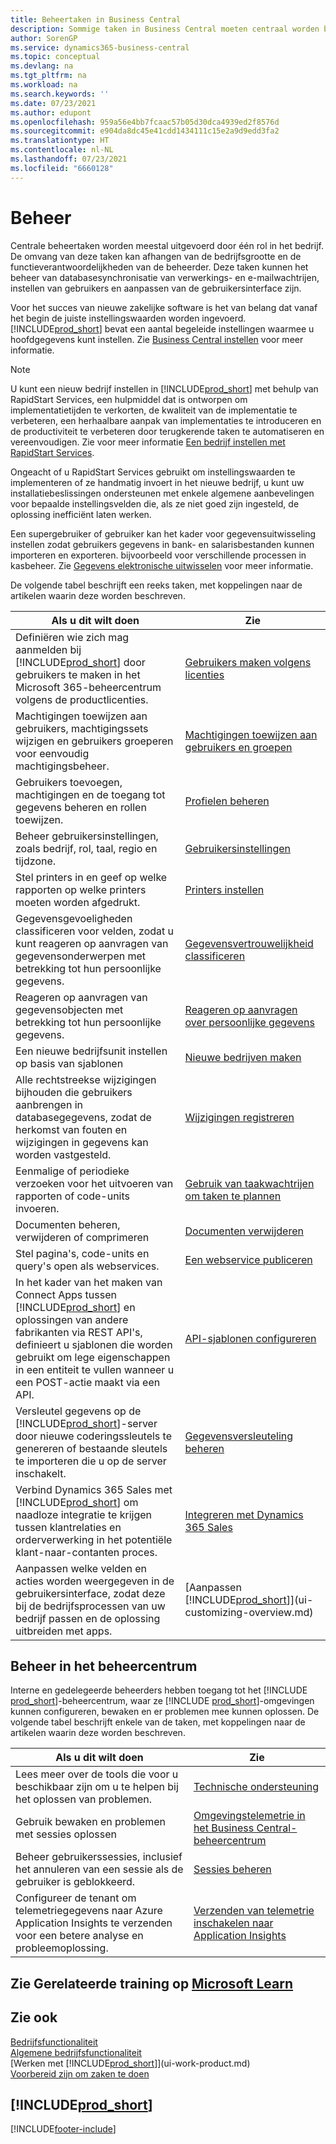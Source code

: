 ```yaml
---
title: Beheertaken in Business Central
description: Sommige taken in Business Central moeten centraal worden beheerd en ingesteld. Zie om welke taken het gaat en wat u hiermee doet.
author: SorenGP
ms.service: dynamics365-business-central
ms.topic: conceptual
ms.devlang: na
ms.tgt_pltfrm: na
ms.workload: na
ms.search.keywords: ''
ms.date: 07/23/2021
ms.author: edupont
ms.openlocfilehash: 959a56e4bb7fcaac57b05d30dca4939ed2f8576d
ms.sourcegitcommit: e904da8dc45e41cdd1434111c15e2a9d9edd3fa2
ms.translationtype: HT
ms.contentlocale: nl-NL
ms.lasthandoff: 07/23/2021
ms.locfileid: "6660128"
---
```

# <a name="administration"></a>Beheer

Centrale beheertaken worden meestal uitgevoerd door één rol in het bedrijf. De omvang van deze taken kan afhangen van de bedrijfsgrootte en de functieverantwoordelijkheden van de beheerder. Deze taken kunnen het beheer van databasesynchronisatie van verwerkings- en e-mailwachtrijen, instellen van gebruikers en aanpassen van de gebruikersinterface zijn.  

Voor het succes van nieuwe zakelijke software is het van belang dat vanaf het begin de juiste instellingswaarden worden ingevoerd. [!INCLUDE[prod_short](includes/prod_short.md)] bevat een aantal begeleide instellingen waarmee u hoofdgegevens kunt instellen. Zie [Business Central instellen](setup.md) voor meer informatie.

> [!NOTE]
> U kunt een nieuw bedrijf instellen in [!INCLUDE[prod_short](includes/prod_short.md)] met behulp van RapidStart Services, een hulpmiddel dat is ontworpen om implementatietijden te verkorten, de kwaliteit van de implementatie te verbeteren, een herhaalbare aanpak van implementaties te introduceren en de productiviteit te verbeteren door terugkerende taken te automatiseren en vereenvoudigen. Zie voor meer informatie [Een bedrijf instellen met RapidStart Services](admin-set-up-a-company-with-rapidstart.md).

Ongeacht of u RapidStart Services gebruikt om instellingswaarden te implementeren of ze handmatig invoert in het nieuwe bedrijf, u kunt uw installatiebeslissingen ondersteunen met enkele algemene aanbevelingen voor bepaalde instellingsvelden die, als ze niet goed zijn ingesteld, de oplossing inefficiënt laten werken.  

Een supergebruiker of gebruiker kan het kader voor gegevensuitwisseling instellen zodat gebruikers gegevens in bank- en salarisbestanden kunnen importeren en exporteren. bijvoorbeeld voor verschillende processen in kasbeheer. Zie [Gegevens elektronische uitwisselen](across-data-exchange.md) voor meer informatie.

De volgende tabel beschrijft een reeks taken, met koppelingen naar de artikelen waarin deze worden beschreven.  

|**Als u dit wilt doen**|**Zie**|  
|------------|-------------|
|Definiëren wie zich mag aanmelden bij [!INCLUDE[prod_short](includes/prod_short.md)] door gebruikers te maken in het Microsoft 365-beheercentrum volgens de productlicenties.|[Gebruikers maken volgens licenties](ui-how-users-permissions.md)|
|Machtigingen toewijzen aan gebruikers, machtigingssets wijzigen en gebruikers groeperen voor eenvoudig machtigingsbeheer.|[Machtigingen toewijzen aan gebruikers en groepen](ui-how-users-permissions.md)|
|Gebruikers toevoegen, machtigingen en de toegang tot gegevens beheren en rollen toewijzen.|[Profielen beheren](admin-users-profiles-roles.md)|
|Beheer gebruikersinstellingen, zoals bedrijf, rol, taal, regio en tijdzone.|[Gebruikersinstellingen](admin-manage-user-settings-preferences.md)|
|Stel printers in en geef op welke rapporten op welke printers moeten worden afgedrukt.|[Printers instellen](ui-specify-printer-selection-reports.md)|
|Gegevensgevoeligheden classificeren voor velden, zodat u kunt reageren op aanvragen van gegevensonderwerpen met betrekking tot hun persoonlijke gegevens.|[Gegevensvertrouwelijkheid classificeren](admin-classifying-data-sensitivity.md)|
|Reageren op aanvragen van gegevensobjecten met betrekking tot hun persoonlijke gegevens.|[Reageren op aanvragen over persoonlijke gegevens](admin-responding-to-requests-about-personal-data.md)|
|Een nieuwe bedrijfsunit instellen op basis van sjablonen|[Nieuwe bedrijven maken](about-new-company.md)|
|Alle rechtstreekse wijzigingen bijhouden die gebruikers aanbrengen in databasegegevens, zodat de herkomst van fouten en wijzigingen in gegevens kan worden vastgesteld.|[Wijzigingen registreren](across-log-changes.md)|  
|Eenmalige of periodieke verzoeken voor het uitvoeren van rapporten of code-units invoeren.|[Gebruik van taakwachtrijen om taken te plannen](admin-job-queues-schedule-tasks.md)|  
|Documenten beheren, verwijderen of comprimeren|[Documenten verwijderen](admin-manage-documents.md)|  
|Stel pagina's, code-units en query's open als webservices.|[Een webservice publiceren](across-how-publish-web-service.md)|
|In het kader van het maken van Connect Apps tussen [!INCLUDE[prod_short](includes/prod_short.md)] en oplossingen van andere fabrikanten via REST API's, definieert u sjablonen die worden gebruikt om lege eigenschappen in een entiteit te vullen wanneer u een POST-actie maakt via een API.|[API-sjablonen configureren](admin-configuring-api-template.md)|
|Versleutel gegevens op de [!INCLUDE[prod_short](includes/prod_short.md)]-server door nieuwe coderingssleutels te genereren of bestaande sleutels te importeren die u op de server inschakelt.|[Gegevensversleuteling beheren](admin-manage-data-encryption.md)|
|Verbind Dynamics 365 Sales met [!INCLUDE[prod_short](includes/prod_short.md)] om naadloze integratie te krijgen tussen klantrelaties en orderverwerking in het potentiële klant-naar-contanten proces.|[Integreren met Dynamics 365 Sales](admin-prepare-dynamics-365-for-sales-for-integration.md)|
|Aanpassen welke velden en acties worden weergegeven in de gebruikersinterface, zodat deze bij de bedrijfsprocessen van uw bedrijf passen en de oplossing uitbreiden met apps.|[Aanpassen [!INCLUDE[prod_short](includes/prod_short.md)]](ui-customizing-overview.md)|

## <a name="administration-in-the-admin-center"></a>Beheer in het beheercentrum

Interne en gedelegeerde beheerders hebben toegang tot het [!INCLUDE [prod_short](includes/prod_short.md)]-beheercentrum, waar ze [!INCLUDE [prod_short](includes/prod_short.md)]-omgevingen kunnen configureren, bewaken en er problemen mee kunnen oplossen. De volgende tabel beschrijft enkele van de taken, met koppelingen naar de artikelen waarin deze worden beschreven.  

|**Als u dit wilt doen**|**Zie**|  
|------------|-------------|
|Lees meer over de tools die voor u beschikbaar zijn om u te helpen bij het oplossen van problemen.|[Technische ondersteuning](/dynamics365/business-central/dev-itpro/technical-support)|
|Gebruik bewaken en problemen met sessies oplossen|[Omgevingstelemetrie in het Business Central-beheercentrum](/dynamics365/business-central/dev-itpro/administration/tenant-admin-center-telemetry)|
|Beheer gebruikerssessies, inclusief het annuleren van een sessie als de gebruiker is geblokkeerd.|[Sessies beheren](/dynamics365/business-central/dev-itpro/administration/tenant-admin-center-environments#managing-sessions)|
|Configureer de tenant om telemetriegegevens naar Azure Application Insights te verzenden voor een betere analyse en probleemoplossing.|[Verzenden van telemetrie inschakelen naar Application Insights](/dynamics365/business-central/dev-itpro/administration/telemetry-enable-application-insights)|

## <a name="see-related-training-at-microsoft-learn"></a>Zie Gerelateerde training op [Microsoft Learn](/learn/paths/deploy-configure-dynamics-365-business-central/)

## <a name="see-also"></a>Zie ook

[Bedrijfsfunctionaliteit](across-business-functionality.md)  
[Algemene bedrijfsfunctionaliteit](ui-across-business-areas.md)  
[Werken met [!INCLUDE[prod_short](includes/prod_short.md)]](ui-work-product.md)  
[Voorbereid zijn om zaken te doen](ui-get-ready-business.md)  

## [!INCLUDE[prod_short](includes/free_trial_md.md)]  


[!INCLUDE[footer-include](includes/footer-banner.md)]